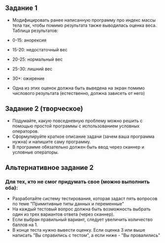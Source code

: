 ## Задание 1
* Модифицировать ранее написанную программу про индекс массы тела так, чтобы помимо результата также выводилась оценка
веса. Таблица результатов:
* 0-15: анорексия
* 15-20: недостаточный вес
* 20-25: нормальный вес
* 25-30: лишний вес
* 30+: ожирение

* Одна из этих оценок должна быть выведена на экран помимо числового результата (естественно, должна зависеть от него)

## Задание 2 (творческое)
* Подумайте, какую повседневную проблему можно решить с помощью простой программы с использованием условных операторов.
* Сформулируйте краткое описание задачи (зачем ваша программа нужна) и напишите саму программу.
* В программе обязательно должен быть ввод через сканнер и условные операторы.

## Альтернативное задание 2 
### Для тех, кто не смог придумать свое (можно выполнить оба):
* Разработайте систему тестирования, которая задаст пять вопросов по теме "Примитивные типы данных и переменные"
* На каждый тестовый вопрос должна быть возможность выбрать один из трех вариантов ответа (через сканнер).
* Если выбран правильный вариант, следует увеличить количество баллов на 1.
* В конце теста нужно вывести оценку. Если оценка 3 или выше написать "Вы справились с тестом", а если ниже - "Вы провалились"
